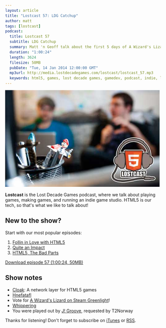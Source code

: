 ```yaml
---
layout: article
title: "Lostcast 57: LDG Catchup"
author: matt
tags: [lostcast]
podcast:
  title: Lostcast 57
  subtitle: LDG Catchup
  summary: Matt 'n Geoff talk about the first 5 days of A Wizard's Lizard on Steam Greenlight, Horse Blair, and other things.
  duration: "1:00:24"
  length: 3624
  filesize: 50MB
  pubDate: "Tue, 14 Jan 2014 12:00:00 GMT"
  mp3url: http://media.lostdecadegames.com/lostcast/lostcast_57.mp3
  keywords: html5, games, lost decade games, gamedev, podcast, indie, lostcast
---
```

<div class="full-frame">
	<img alt="Lostcast gamedev podcast" src="/media/images/lostcast/splash.jpg" width="500" height="313">
</div>

**Lostcast** is the Lost Decade Games podcast, where we talk about playing games, making games, and running an indie game studio. HTML5 is our tech, so that's what we like to talk about!

## New to the show?

Start with our most popular episodes:

1. [Follin in Love with HTML5](/lostcast-54/)
1. [Quite an Impact](/lostcast-episode-14-quite-an-impact/)
1. [HTML5, The Bad Parts](/lostcast-episode-7-html5-the-bad-parts/)

<a class="download-podcast" href="http://media.lostdecadegames.com/lostcast/lostcast_57.mp3">
	Download episode 57 (1:00:24, 50MB)
</a>

## Show notes

* [Cloak](http://incompl.github.io/cloak/): A network layer for HTML5 games
* [Hnefatafl](https://medium.com/war-is-boring/cef088ae4e2d)
* Vote for [A Wizard's Lizard on Steam Greenlight](http://steamcommunity.com/sharedfiles/filedetails/?id=205801629)!
* [Whippering](http://whippering.com/)
* You were played out by [J! Groove](http://ocremix.org/remix/OCR01351/), requested by T2Norway

Thanks for listening! Don't forget to subscribe on [iTunes](http://itunes.apple.com/us/podcast/lostcast/id481950724) or [RSS](/lostcast.xml).

